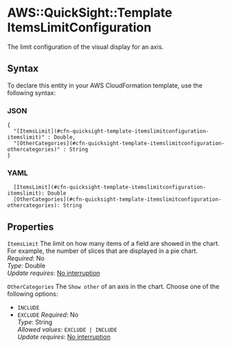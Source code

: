 # AWS::QuickSight::Template ItemsLimitConfiguration<a name="aws-properties-quicksight-template-itemslimitconfiguration"></a>

The limit configuration of the visual display for an axis\.

## Syntax<a name="aws-properties-quicksight-template-itemslimitconfiguration-syntax"></a>

To declare this entity in your AWS CloudFormation template, use the following syntax:

### JSON<a name="aws-properties-quicksight-template-itemslimitconfiguration-syntax.json"></a>

```
{
  "[ItemsLimit](#cfn-quicksight-template-itemslimitconfiguration-itemslimit)" : Double,
  "[OtherCategories](#cfn-quicksight-template-itemslimitconfiguration-othercategories)" : String
}
```

### YAML<a name="aws-properties-quicksight-template-itemslimitconfiguration-syntax.yaml"></a>

```
  [ItemsLimit](#cfn-quicksight-template-itemslimitconfiguration-itemslimit): Double
  [OtherCategories](#cfn-quicksight-template-itemslimitconfiguration-othercategories): String
```

## Properties<a name="aws-properties-quicksight-template-itemslimitconfiguration-properties"></a>

`ItemsLimit` <a name="cfn-quicksight-template-itemslimitconfiguration-itemslimit"></a>
The limit on how many items of a field are showed in the chart\. For example, the number of slices that are displayed in a pie chart\.  
_Required_: No  
_Type_: Double  
_Update requires_: [No interruption](https://docs.aws.amazon.com/AWSCloudFormation/latest/UserGuide/using-cfn-updating-stacks-update-behaviors.html#update-no-interrupt)

`OtherCategories` <a name="cfn-quicksight-template-itemslimitconfiguration-othercategories"></a>
The `Show other` of an axis in the chart\. Choose one of the following options:

- `INCLUDE`
- `EXCLUDE`
  _Required_: No  
  _Type_: String  
  _Allowed values_: `EXCLUDE | INCLUDE`  
  _Update requires_: [No interruption](https://docs.aws.amazon.com/AWSCloudFormation/latest/UserGuide/using-cfn-updating-stacks-update-behaviors.html#update-no-interrupt)
